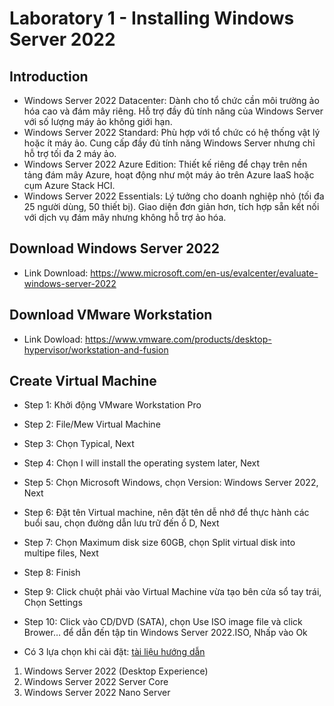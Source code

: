 # Laboratory 1 - Installing Windows Server 2022
## Introduction
- Windows Server 2022 Datacenter: Dành cho tổ chức cần môi trường ảo hóa cao và đám mây riêng. Hỗ trợ đầy đủ tính năng của Windows Server với số lượng máy ảo không giới hạn.
- Windows Server 2022 Standard: Phù hợp với tổ chức có hệ thống vật lý hoặc ít máy ảo. Cung cấp đầy đủ tính năng Windows Server nhưng chỉ hỗ trợ tối đa 2 máy ảo.
- Windows Server 2022 Azure Edition: Thiết kế riêng để chạy trên nền tảng đám mây Azure, hoạt động như một máy ảo trên Azure IaaS hoặc cụm Azure Stack HCI.
- Windows Server 2022 Essentials: Lý tưởng cho doanh nghiệp nhỏ (tối đa 25 người dùng, 50 thiết bị). Giao diện đơn giản hơn, tích hợp sẵn kết nối với dịch vụ đám mây nhưng không hỗ trợ ảo hóa.
## Download Windows Server 2022
- Link Download: https://www.microsoft.com/en-us/evalcenter/evaluate-windows-server-2022
## Download VMware Workstation
- Link Dowload: https://www.vmware.com/products/desktop-hypervisor/workstation-and-fusion
## Create Virtual Machine
- Step 1: Khởi động VMware Workstation Pro
- Step 2: File/Mew Virtual Machine
- Step 3: Chọn Typical, Next
- Step 4: Chọn I will install the operating system later, Next
- Step 5: Chọn Microsoft Windows, chọn Version: Windows Server 2022, Next
- Step 6: Đặt tên Virtual machine, nên đặt tên dễ nhớ để thực hành các buổi sau, chọn đường dẫn lưu trữ đến ổ D, Next
- Step 7: Chọn Maximum disk size 60GB, chọn Split virtual disk into multipe files, Next
- Step 8: Finish
- Step 9: Click chuột phải vào Virtual Machine vừa tạo bên cửa sổ tay trái, Chọn Settings
- Step 10: Click vào CD/DVD (SATA), chọn Use ISO image file và click Brower… để dẫn đến tập tin Windows Server 2022.ISO, Nhấp vào Ok

- Có 3 lựa chọn khi cài đặt: [tài liệu hướng dẫn](https://docs.google.com/document/d/1rB1SqUjgfCIueU7rSO3_WvkVXM85tsOabo93QS-Dh7I/edit?usp=sharing)
1. Windows Server 2022 (Desktop Experience)
2. Windows Server 2022 Server Core
3. Windows Server 2022 Nano Server
